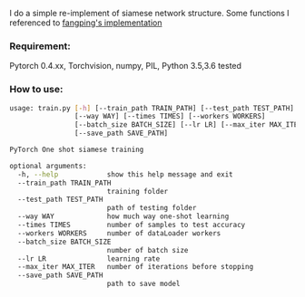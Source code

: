 I do a simple re-implement of siamese network structure. Some functions I referenced to [fangping's implementation](https://github.com/fangpin/siamese-pytorch)

### Requirement:
Pytorch 0.4.xx, Torchvision, numpy, PIL, Python 3.5,3.6 tested

### How to use:
```sh
usage: train.py [-h] [--train_path TRAIN_PATH] [--test_path TEST_PATH]
                [--way WAY] [--times TIMES] [--workers WORKERS]
                [--batch_size BATCH_SIZE] [--lr LR] [--max_iter MAX_ITER]
                [--save_path SAVE_PATH]

PyTorch One shot siamese training

optional arguments:
  -h, --help            show this help message and exit
  --train_path TRAIN_PATH
                        training folder
  --test_path TEST_PATH
                        path of testing folder
  --way WAY             how much way one-shot learning
  --times TIMES         number of samples to test accuracy
  --workers WORKERS     number of dataLoader workers
  --batch_size BATCH_SIZE
                        number of batch size
  --lr LR               learning rate
  --max_iter MAX_ITER   number of iterations before stopping
  --save_path SAVE_PATH
                        path to save model
```

